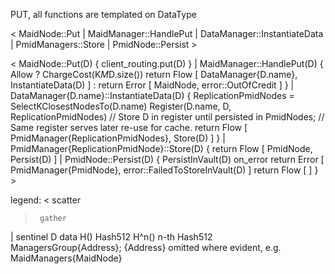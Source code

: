 PUT, all functions are templated on DataType

< MaidNode::Put<DataType> | MaidManager::HandlePut<DataType> | DataManager::InstantiateData<DataType>  | PmidManagers::Store<DataType> | PmidNode::Persist<DataType> >

< MaidNode::Put(D) {
     client_routing.put(D) }
 | MaidManager::HandlePut(D) {
     Allow ? ChargeCost(K*M*D.size())
             return Flow [ DataManager{D.name}, InstantiateData(D) ]
           : return Error [ MaidNode, error::OutOfCredit ] }
 | DataManager{D.name}::InstantiateData(D) {
     ReplicationPmidNodes = SelectKClosestNodesTo(D.name)
     Register(D.name, D, ReplicationPmidNodes)  // Store D in register until persisted in PmidNodes;
                                                // Same register serves later re-use for cache.
     return Flow [ PmidManager{ReplicationPmidNodes}, Store(D) ] }
 | PmidManager{ReplicationPmidNode}::Store(D) {
     return Flow [ PmidNode, Persist(D) ]
 | PmidNode::Persist(D) {
      PersistInVault(D)
      on_error return Error [ PmidManager{PmidNode}, error::FailedToStoreInVault(D) ]
      return Flow [ ] } >





legend:
 <      scatter
 >      gather
 |       sentinel
 D     data
 H()   Hash512
 H^n() n-th Hash512
 ManagersGroup{Address};  {Address} omitted where evident, e.g. MaidManagers{MaidNode}

